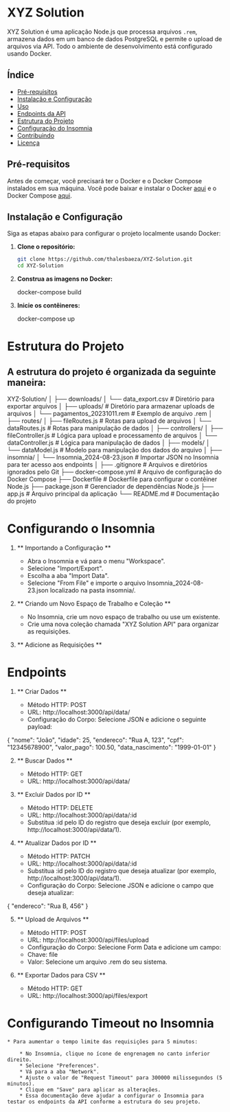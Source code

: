 # XYZ Solution

XYZ Solution é uma aplicação Node.js que processa arquivos `.rem`, armazena dados em um banco de dados PostgreSQL e permite o upload de arquivos via API. Todo o ambiente de desenvolvimento está configurado usando Docker.

## Índice

- [Pré-requisitos](#pré-requisitos)
- [Instalação e Configuração](#instalação-e-configuração)
- [Uso](#uso)
- [Endpoints da API](#endpoints-da-api)
- [Estrutura do Projeto](#estrutura-do-projeto)
- [Configuração do Insomnia](#configuração-do-insomnia)
- [Contribuindo](#contribuindo)
- [Licença](#licença)

## Pré-requisitos

Antes de começar, você precisará ter o Docker e o Docker Compose instalados em sua máquina. Você pode baixar e instalar o Docker [aqui](https://www.docker.com/get-started) e o Docker Compose [aqui](https://docs.docker.com/compose/install/).

## Instalação e Configuração

Siga as etapas abaixo para configurar o projeto localmente usando Docker:

1. **Clone o repositório:**

   ```bash
   git clone https://github.com/thalesbaeza/XYZ-Solution.git
   cd XYZ-Solution

2. **Construa as imagens no Docker:**

    docker-compose build

3. **Inicie os contêineres:**

    docker-compose up

# Estrutura do Projeto

## A estrutura do projeto é organizada da seguinte maneira:

XYZ-Solution/
│
├── downloads/
│   └── data_export.csv       # Diretório para exportar arquivos
│
├── uploads/                 # Diretório para armazenar uploads de arquivos
│   └── pagamentos_20231011.rem  # Exemplo de arquivo .rem
│
├── routes/
│   ├── fileRoutes.js        # Rotas para upload de arquivos
│   └── dataRoutes.js        # Rotas para manipulação de dados
│
├── controllers/
│   ├── fileController.js    # Lógica para upload e processamento de arquivos
│   └── dataController.js    # Lógica para manipulação de dados
│
├── models/
│   └── dataModel.js         # Modelo para manipulação dos dados do arquivo
│
├── insomnia/
│   └── Insomnia_2024-08-23.json  # Importar JSON no Insomnia para ter acesso aos endpoints
│
├── .gitignore               # Arquivos e diretórios ignorados pelo Git
├── docker-compose.yml       # Arquivo de configuração do Docker Compose
├── Dockerfile               # Dockerfile para configurar o contêiner Node.js
├── package.json             # Gerenciador de dependências Node.js
├── app.js                   # Arquivo principal da aplicação
└── README.md                # Documentação do projeto

# Configurando o Insomnia

1. ** Importando a Configuração **
    * Abra o Insomnia e vá para o menu "Workspace".
    * Selecione "Import/Export".
    * Escolha a aba "Import Data".
    * Selecione "From File" e importe o arquivo Insomnia_2024-08-23.json localizado na pasta insomnia/.

2. ** Criando um Novo Espaço de Trabalho e Coleção **
    * No Insomnia, crie um novo espaço de trabalho ou use um existente.
    * Crie uma nova coleção chamada "XYZ Solution API" para organizar as requisições.

3. ** Adicione as Requisições **


# Endpoints

1. ** Criar Dados **

    * Método HTTP: POST
    * URL: http://localhost:3000/api/data/
    * Configuração do Corpo: Selecione JSON e adicione o seguinte payload:

{
  "nome": "João",
  "idade": 25,
  "endereco": "Rua A, 123",
  "cpf": "12345678900",
  "valor_pago": 100.50,
  "data_nascimento": "1999-01-01"
}

2. ** Buscar Dados **
    * Método HTTP: GET
    * URL: http://localhost:3000/api/data/

3. ** Excluir Dados por ID **
    * Método HTTP: DELETE
    * URL: http://localhost:3000/api/data/:id
    * Substitua :id pelo ID do registro que deseja excluir (por exemplo, http://localhost:3000/api/data/1).

4. ** Atualizar Dados por ID **
    * Método HTTP: PATCH
    * URL: http://localhost:3000/api/data/:id
    * Substitua :id pelo ID do registro que deseja atualizar (por exemplo, http://localhost:3000/api/data/1).
    * Configuração do Corpo: Selecione JSON e adicione o campo que deseja atualizar:

{
  "endereco": "Rua B, 456"
}

5. ** Upload de Arquivos **
    * Método HTTP: POST
    * URL: http://localhost:3000/api/files/upload
    * Configuração do Corpo: Selecione Form Data e adicione um campo:
    * Chave: file
    * Valor: Selecione um arquivo .rem do seu sistema.

6. ** Exportar Dados para CSV **
    * Método HTTP: GET
    * URL: http://localhost:3000/api/files/export

# Configurando Timeout no Insomnia
    * Para aumentar o tempo limite das requisições para 5 minutos:

        * No Insomnia, clique no ícone de engrenagem no canto inferior direito.
        * Selecione "Preferences".
        * Vá para a aba "Network".
        * Ajuste o valor de "Request Timeout" para 300000 milissegundos (5 minutos).
        * Clique em "Save" para aplicar as alterações.
        * Essa documentação deve ajudar a configurar o Insomnia para testar os endpoints da API conforme a estrutura do seu projeto.